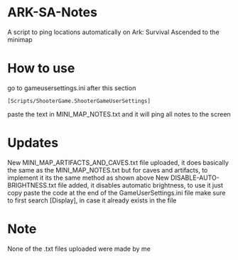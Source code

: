 # ARK-SA-Notes
A script to ping locations automatically on Ark: Survival Ascended to the minimap
# How to use
go to gameusersettings.ini after this section
```
[Scripts/ShooterGame.ShooterGameUserSettings]
```
paste the text in MINI_MAP_NOTES.txt and it will ping all notes to the screen

# Updates
New MINI_MAP_ARTIFACTS_AND_CAVES.txt file uploaded, it does basically the same as the MINI_MAP_NOTES.txt but for caves and artifacts, to implement it
its the same method as shown above
New DISABLE-AUTO-BRIGHTNESS.txt file added, it disables automatic brightness, to use it just copy paste the code  at the end of the GameUserSettings.ini file
make sure to first search [Display], in case it  already exists in the file
# Note
None of the .txt files uploaded were made by me
